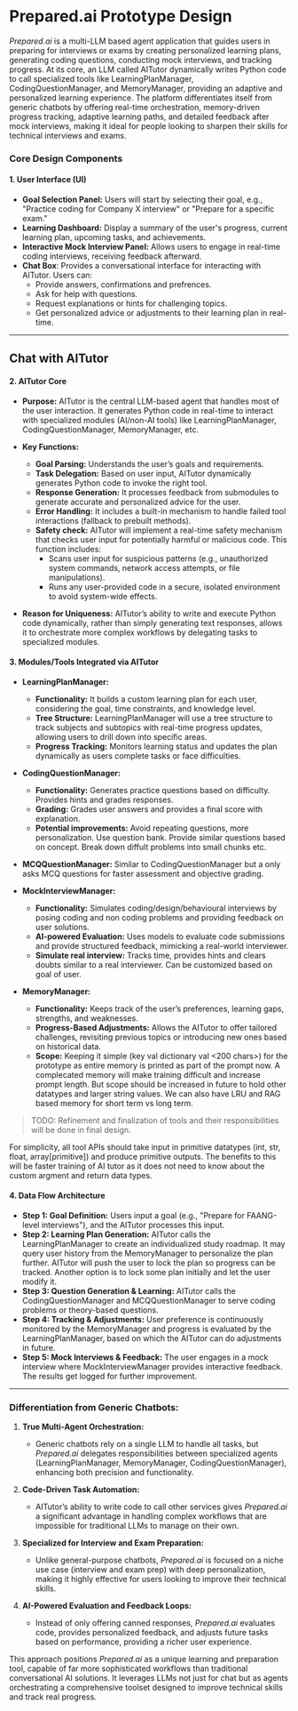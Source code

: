 # Prepared.ai Prototype Design

*Prepared.ai* is a multi-LLM based agent application that guides users in preparing for interviews or exams by creating personalized learning plans, generating coding questions, conducting mock interviews, and tracking progress. At its core, an LLM called AITutor dynamically writes Python code to call specialized tools like LearningPlanManager, CodingQuestionManager, and MemoryManager, providing an adaptive and personalized learning experience. The platform differentiates itself from generic chatbots by offering real-time orchestration, memory-driven progress tracking, adaptive learning paths, and detailed feedback after mock interviews, making it ideal for people looking to sharpen their skills for technical interviews and exams.


### **Core Design Components**

#### 1. **User Interface (UI)**
- **Goal Selection Panel:** Users will start by selecting their goal, e.g., "Practice coding for Company X interview" or "Prepare for a specific exam."
- **Learning Dashboard:** Display a summary of the user's progress, current learning plan, upcoming tasks, and achievements.
- **Interactive Mock Interview Panel:** Allows users to engage in real-time coding interviews, receiving feedback afterward.
- **Chat Box**: Provides a conversational interface for interacting with AITutor. Users can:
  - Provide answers, confirmations and prefrences.
  - Ask for help with questions.
  - Request explanations or hints for challenging topics.
  - Get personalized advice or adjustments to their learning plan in real-time.
****

## Chat with AITutor


#### 2. **AITutor Core**
- **Purpose:** AITutor is the central LLM-based agent that handles most of the user interaction. It generates Python code in real-time to interact with specialized modules (AI/non-AI tools) like LearningPlanManager, CodingQuestionManager, MemoryManager, etc.
  
- **Key Functions:**
    - **Goal Parsing:** Understands the user’s goals and requirements.
    - **Task Delegation:** Based on user input, AITutor dynamically generates Python code to invoke the right tool.
    - **Response Generation:** It processes feedback from submodules to generate accurate and personalized advice for the user.
    - **Error Handling:** It includes a built-in mechanism to handle failed tool interactions (fallback to prebuilt methods).
    - **Safety check:** AITutor will implement a real-time safety mechanism that checks user input for potentially harmful or malicious code. This function includes:
      -  Scans user input for suspicious patterns (e.g., unauthorized system commands, network access attempts, or file manipulations).
      - Runs any user-provided code in a secure, isolated environment to avoid system-wide effects.
  
- **Reason for Uniqueness:** AITutor’s ability to write and execute Python code dynamically, rather than simply generating text responses, allows it to orchestrate more complex workflows by delegating tasks to specialized modules.

#### 3. **Modules/Tools Integrated via AITutor**

   - **LearningPlanManager:**
     - **Functionality:** It builds a custom learning plan for each user, considering the goal, time constraints, and knowledge level.
     - **Tree Structure:** LearningPlanManager will use a tree structure to track subjects and subtopics with real-time progress updates, allowing users to drill down into specific areas.
     - **Progress Tracking:** Monitors learning status and updates the plan dynamically as users complete tasks or face difficulties.

   - **CodingQuestionManager:**
     - **Functionality:** Generates practice questions based on difficulty. Provides hints and grades responses.
     - **Grading:** Grades user answers and provides a final score with explanation.
     - **Potential improvements:** Avoid repeating questions, more personalization. Use question bank. Provide similar questions based on concept. Break down diffult problems into small chunks etc.

   - **MCQQuestionManager:**
     Similar to CodingQuestionManager but a only asks MCQ questions for faster assessment and objective grading.

   - **MockInterviewManager:**
     - **Functionality:** Simulates coding/design/behavioural interviews by posing coding and non coding problems and providing feedback on user solutions.
     - **AI-powered Evaluation:** Uses models to evaluate code submissions and provide structured feedback, mimicking a real-world interviewer.
     - **Simulate real interview:** Tracks time, provides hints and clears doubts similar to a real interviewer. Can be customized based on goal of user.

   - **MemoryManager:**
     - **Functionality:** Keeps track of the user’s preferences, learning gaps, strengths, and weaknesses. 
     - **Progress-Based Adjustments:** Allows the AITutor to offer tailored challenges, revisiting previous topics or introducing new ones based on historical data.
     - **Scope:** Keeping it simple (key val dictionary val <200 chars>) for the prototype as entire memory is printed as part of the prompt now. A complecated memory will make training difficult and increase prompt length. But scope should be increased in future to hold other datatypes and larger string values. We can also have LRU and RAG based memory for short term vs long term.
     
> TODO: Refinement and finalization of tools and their responsibilities will be done in final design.

For simplicity, all tool APIs should take input in primitive datatypes (int, str, float, array[primitive]) and produce primitive outputs. The benefits to this will be faster training of AI tutor as it does not need to know about the custom argment and return data types. 
#### 4. **Data Flow Architecture**

- **Step 1: Goal Definition:** Users input a goal (e.g., "Prepare for FAANG-level interviews"), and the AITutor processes this input.
- **Step 2: Learning Plan Generation:** AITutor calls the LearningPlanManager to create an individualized study roadmap. It may query user history from the MemoryManager to personalize the plan further. AITutor will push the user to lock the plan so progress can be tracked. Another option is to lock some plan initially and let the user modify it.
- **Step 3: Question Generation & Learning:** AITutor calls the CodingQuestionManager and MCQQuestionManager to serve coding problems or theory-based questions.
- **Step 4: Tracking & Adjustments:** User preference is continuously monitored by the MemoryManager and progress is evaluated by the LearningPlanManager, based on which the AITutor can do adjustments in future.
- **Step 5: Mock Interviews & Feedback:** The user engages in a mock interview where MockInterviewManager provides interactive feedback. The results get logged for further improvement.

---

### **Differentiation from Generic Chatbots:**

1. **True Multi-Agent Orchestration:**
   - Generic chatbots rely on a single LLM to handle all tasks, but *Prepared.ai* delegates responsibilities between specialized agents (LearningPlanManager, MemoryManager, CodingQuestionManager), enhancing both precision and functionality.

2. **Code-Driven Task Automation:**
   - AITutor’s ability to write code to call other services gives *Prepared.ai* a significant advantage in handling complex workflows that are impossible for traditional LLMs to manage on their own.

3. **Specialized for Interview and Exam Preparation:**
   - Unlike general-purpose chatbots, *Prepared.ai* is focused on a niche use case (interview and exam prep) with deep personalization, making it highly effective for users looking to improve their technical skills.

4. **AI-Powered Evaluation and Feedback Loops:**
   - Instead of only offering canned responses, *Prepared.ai* evaluates code, provides personalized feedback, and adjusts future tasks based on performance, providing a richer user experience.

This approach positions *Prepared.ai* as a unique learning and preparation tool, capable of far more sophisticated workflows than traditional conversational AI solutions. It leverages LLMs not just for chat but as agents orchestrating a comprehensive toolset designed to improve technical skills and track real progress.